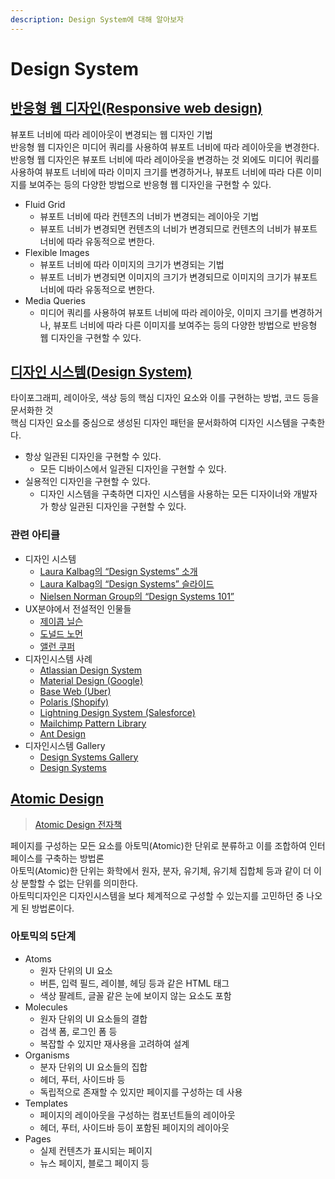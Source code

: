 ```yaml
---
description: Design System에 대해 알아보자
---
```


# Design System

## [반응형 웹 디자인(Responsive web design)](https://alistapart.com/article/responsive-web-design/)

뷰포트 너비에 따라 레이아웃이 변경되는 웹 디자인 기법  
반응형 웹 디자인은 미디어 쿼리를 사용하여 뷰포트 너비에 따라 레이아웃을 변경한다.  
반응형 웹 디자인은 뷰포트 너비에 따라 레이아웃을 변경하는 것 외에도 미디어 쿼리를 사용하여 뷰포트 너비에 따라 이미지 크기를 변경하거나, 뷰포트 너비에 따라 다른 이미지를 보여주는 등의 다양한 방법으로 반응형 웹 디자인을 구현할 수 있다.

- Fluid Grid
  - 뷰포트 너비에 따라 컨텐츠의 너비가 변경되는 레이아웃 기법
  - 뷰포트 너비가 변경되면 컨텐츠의 너비가 변경되므로 컨텐츠의 너비가 뷰포트 너비에 따라 유동적으로 변한다.
- Flexible Images
  - 뷰포트 너비에 따라 이미지의 크기가 변경되는 기법
  - 뷰포트 너비가 변경되면 이미지의 크기가 변경되므로 이미지의 크기가 뷰포트 너비에 따라 유동적으로 변한다.
- Media Queries
  - 미디어 쿼리를 사용하여 뷰포트 너비에 따라 레이아웃, 이미지 크기를 변경하거나, 뷰포트 너비에 따라 다른 이미지를 보여주는 등의 다양한 방법으로 반응형 웹 디자인을 구현할 수 있다.

## [디자인 시스템(Design System)](https://24ways.org/2012/design-systems/)

타이포그래피, 레이아웃, 색상 등의 핵심 디자인 요소와 이를 구현하는 방법, 코드 등을 문서화한 것  
핵심 디자인 요소를 중심으로 생성된 디자인 패턴을 문서화하여 디자인 시스템을 구축한다.

- 항상 일관된 디자인을 구현할 수 있다.
  - 모든 디바이스에서 일관된 디자인을 구현할 수 있다.
- 실용적인 디자인을 구현할 수 있다.
  - 디자인 시스템을 구축하면 디자인 시스템을 사용하는 모든 디자이너와 개발자가 항상 일관된 디자인을 구현할 수 있다.

### 관련 아티클

- 디자인 시스템
  - [Laura Kalbag의 “Design Systems” 소개](https://24ways.org/2012/design-systems/)
  - [Laura Kalbag의 “Design Systems” 슬라이드](https://speakerdeck.com/laurakalbag/design-systems-1)
  - [Nielsen Norman Group의 “Design Systems 101”](https://www.nngroup.com/articles/design-systems-101/)
- UX분야에서 전설적인 인물들
  - [제이콥 닐슨](https://ko.wikipedia.org/wiki/제이콥_닐슨)
  - [도널드 노먼](https://ko.wikipedia.org/wiki/도널드_노먼)
  - [앨런 쿠퍼](https://en.wikipedia.org/wiki/Alan_Cooper)
- 디자인시스템 사례
  - [Atlassian Design System](https://atlassian.design/)
  - [Material Design (Google)](https://material.io/)
  - [Base Web (Uber)](https://baseweb.design/)
  - [Polaris (Shopify)](https://polaris.shopify.com/)
  - [Lightning Design System (Salesforce)](https://www.lightningdesignsystem.com/)
  - [Mailchimp Pattern Library](https://ux.mailchimp.com/patterns)
  - [Ant Design](https://ant.design/)
- 디자인시스템 Gallery
  - [Design Systems Gallery](https://designsystemsrepo.com/design-systems/)
  - [Design Systems](https://www.designsystems.com/open-design-systems/)

## [Atomic Design](https://bradfrost.com/blog/post/atomic-web-design/)

> [Atomic Design 전자책](https://atomicdesign.bradfrost.com/)

페이지를 구성하는 모든 요소를 아토믹(Atomic)한 단위로 분류하고 이를 조합하여 인터페이스를 구축하는 방법론  
아토믹(Atomic)한 단위는 화학에서 원자, 분자, 유기체, 유기체 집합체 등과 같이 더 이상 분할할 수 없는 단위를 의미한다.  
아토믹디자인은 디자인시스템을 보다 체계적으로 구성할 수 있는지를 고민하던 중 나오게 된 방법론이다.

### 아토믹의 5단계

- Atoms
  - 원자 단위의 UI 요소
  - 버튼, 입력 필드, 레이블, 헤딩 등과 같은 HTML 태그
  - 색상 팔레트, 글꼴 같은 눈에 보이지 않는 요소도 포함
- Molecules
  - 원자 단위의 UI 요소들의 결합
  - 검색 폼, 로그인 폼 등
  - 복잡할 수 있지만 재사용을 고려하여 설계
- Organisms
  - 분자 단위의 UI 요소들의 집합
  - 헤더, 푸터, 사이드바 등
  - 독립적으로 존재할 수 있지만 페이지를 구성하는 데 사용
- Templates
  - 페이지의 레이아웃을 구성하는 컴포넌트들의 레이아웃
  - 헤더, 푸터, 사이드바 등이 포함된 페이지의 레이아웃
- Pages
  - 실제 컨텐츠가 표시되는 페이지
  - 뉴스 페이지, 블로그 페이지 등
